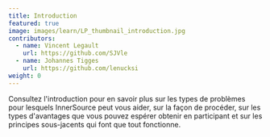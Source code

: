```yaml
---
title: Introduction
featured: true
image: images/learn/LP_thumbnail_introduction.jpg
contributors:
  - name: Vincent Legault
    url: https://github.com/SJVle
  - name: Johannes Tigges
    url: https://github.com/lenucksi
weight: 0
---
```


Consultez l'introduction pour en savoir plus sur les types de problèmes pour lesquels InnerSource peut vous aider, sur la façon de procéder, sur les types d'avantages que vous pouvez espérer obtenir en participant et sur les principes sous-jacents qui font que tout fonctionne.

<!--- This file autogenerated from https://github.com/InnerSourceCommons/InnerSourceLearningPath/blob/master/scripts -->